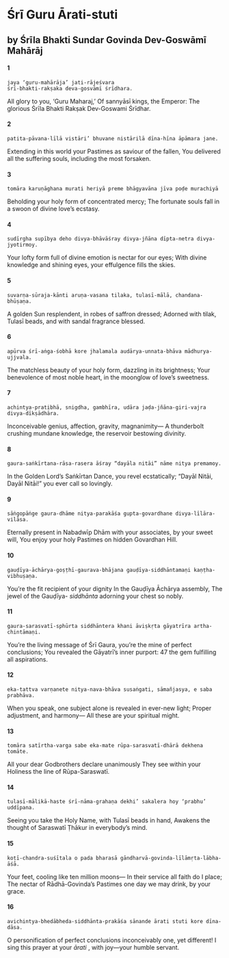 # Śrī Guru Ārati-stuti

## by Śrīla Bhakti Sundar Govinda Dev-Goswāmī Mahārāj

#### 1

    jaya ‘guru-mahārāja’ jati-rājeśvara
    śrī-bhakti-rakṣaka deva-gosvāmī śrīdhara.

All glory to you, ‘Guru Maharaj,’ Of sannyāsī kings, the Emperor: The glorious Śrīla Bhakti Rakṣak
Dev-Goswami Śrīdhar.

#### 2

    patita-pāvana-līlā vistāri’ bhuvane nistārilā dīna-hīna āpāmara jane.

Extending in this world your Pastimes as saviour of the fallen,
You delivered all the suffering souls, including the most forsaken.

#### 3

    tomāra karuṇāghana murati heriyā preme bhāgyavāna jīva poḍe murachiyā

Beholding your holy form of concentrated mercy;
The fortunate souls fall in a swoon of divine love’s ecstasy.

#### 4

    sudīrgha supībya deho divya-bhāvāśray divya-jñāna dīpta-netra divya-jyotirmoy.

Your lofty form full of divine emotion is nectar for our eyes;
With divine knowledge and shining eyes, your effulgence fills the skies.

#### 5

    suvarṇa-sūraja-kānti aruṇa-vasana tilaka, tulasī-mālā, chandana-bhūṣaṇa.

A golden Sun resplendent, in robes of saffron dressed;
Adorned with tilak, Tulasī beads, and with sandal fragrance blessed.

#### 6

    apūrva śrī-aṅga-śobhā kore jhalamala audārya-unnata-bhāva mādhurya-ujjvala.

The matchless beauty of your holy form, dazzling in its brightness;
Your benevolence of most noble heart,
in the moonglow of love’s sweetness.

#### 7

    achintya-pratibhā, snigdha, gambhīra, udāra jaḍa-jñāna-giri-vajra divya-dīkṣādhāra.

Inconceivable genius, affection,
gravity, magnanimity—
A thunderbolt crushing mundane knowledge, the reservoir bestowing divinity.

#### 8

    gaura-saṅkīrtana-rāsa-rasera āśray “dayāla nitāi” nāme nitya premamoy.

In the Golden Lord’s Saṅkīrtan Dance, you revel ecstatically;
“Dayāl Nitāi, Dayāl Nitāi!” you ever call so lovingly.

#### 9

    sāṅgopāṅge gaura-dhāme nitya-parakāśa gupta-govardhane divya-līlāra-vilāsa.

Eternally present in Nabadwīp Dhām
with your associates, by your sweet will,
You enjoy your holy Pastimes
on hidden Govardhan Hill.

#### 10

    gauḍīya-āchārya-goṣṭhī-gaurava-bhājana gauḍīya-siddhāntamaṇi kaṇṭha-vibhuṣaṇa.

You’re the fit recipient of your dignity In the Gauḍīya Āchārya assembly,
The jewel of the Gauḍīya- *siddhānta* adorning your chest so nobly.

#### 11

    gaura-sarasvatī-sphūrta siddhāntera khani āviṣkṛta gāyatrīra artha-chintāmaṇi.

You’re the living message of Śrī Gaura, you’re the mine of perfect conclusions;
You revealed the Gāyatrī’s inner purport:   47
the gem fulfilling all aspirations.

#### 12

    eka-tattva varṇanete nitya-nava-bhāva susaṅgati, sāmañjasya, e saba prabhāva.

When you speak, one subject alone is revealed in ever-new light; Proper adjustment, and harmony—
All these are your spiritual might.

#### 13

    tomāra satīrtha-varga sabe eka-mate rūpa-sarasvatī-dhārā dekhena tomāte.

All your dear Godbrothers
declare unanimously They see within your Holiness
the line of Rūpa-Saraswatī.

#### 14

    tulasī-mālikā-haste śrī-nāma-grahaṇa dekhi’ sakalera hoy ‘prabhu’ uddīpana.

Seeing you take the Holy Name,
with Tulasī beads in hand,
Awakens the thought of Saraswatī Ṭhākur in everybody’s mind.

#### 15

    koṭī-chandra-suśītala o pada bharasā gāndharvā-govinda-līlāmṛta-lābha-āśā.

Your feet, cooling like ten million moons— In their service all faith do I place;
The nectar of Rādhā-Govinda’s Pastimes one day we may drink, by your grace.

#### 16

    avichintya-bhedābheda-siddhānta-prakāśa sānande ārati stuti kore dīna-dāsa.

O personification of perfect conclusions inconceivably one, yet different!
I sing this prayer at your *ārati* ,
with joy—your humble servant.

